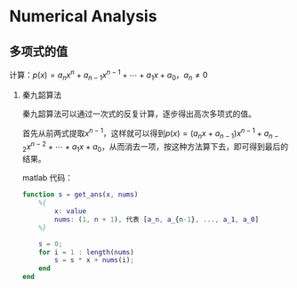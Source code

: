 # Numerical Analysis

## 多项式的值

计算：$p(x) = a_n x^n + a_{n-1} x^{n-1} + \cdots + a_1 x + a_0$，$a_n \neq 0$

1. 秦九韶算法

    秦九韶算法可以通过一次式的反复计算，逐步得出高次多项式的值。

    首先从前两式提取$x^{n-1}$，这样就可以得到$p(x) = (a_n x + a_{n-1}) x^{n-1} + a_{n-2} x^{n-2} + \cdots + a_1 x + a_0$，从而消去一项，按这种方法算下去，即可得到最后的结果。

    matlab 代码：

    ```matlab
    function s = get_ans(x, nums)
        %{
            x: value
            nums: (1, n + 1), 代表 [a_n, a_{n-1}, ..., a_1, a_0]
        %}

        s = 0;
        for i = 1 : length(nums)
            s = s * x + nums(i);
        end
    end
    ```


